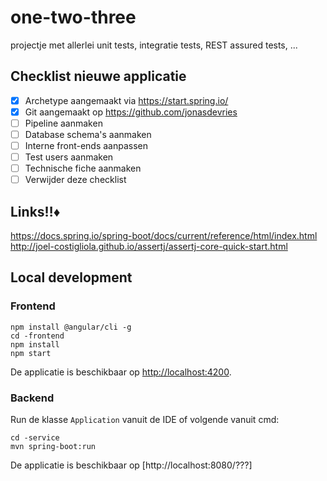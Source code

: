 # one-two-three
projectje met allerlei unit tests, integratie tests, REST assured tests, ...

## Checklist nieuwe applicatie

- [x] Archetype aangemaakt via https://start.spring.io/
- [x] Git aangemaakt op https://github.com/jonasdevries  
- [ ] Pipeline aanmaken
- [ ] Database schema's aanmaken
- [ ] Interne front-ends aanpassen
- [ ] Test users aanmaken
- [ ] Technische fiche aanmaken
- [ ] Verwijder deze checklist

## Links‼♦
https://docs.spring.io/spring-boot/docs/current/reference/html/index.html
http://joel-costigliola.github.io/assertj/assertj-core-quick-start.html

## Local development

### Frontend
```
npm install @angular/cli -g
cd -frontend
npm install
npm start
```
De applicatie is beschikbaar op [http://localhost:4200](http://localhost:4200).

### Backend
Run de klasse `Application` vanuit de IDE of volgende vanuit cmd:
```
cd -service
mvn spring-boot:run
```
De applicatie is beschikbaar op [http://localhost:8080/???]